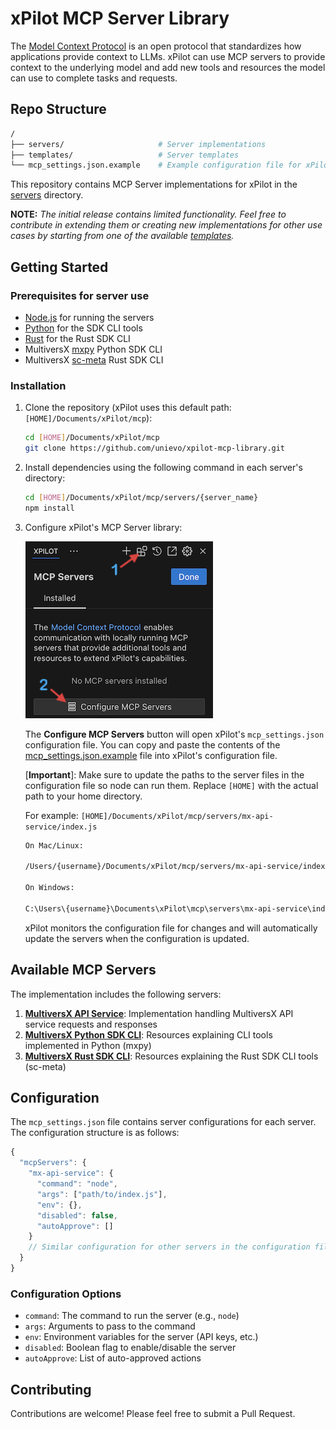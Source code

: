 # xPilot MCP Server Library

The [Model Context Protocol](https://modelcontextprotocol.io) is an open protocol that standardizes how applications provide context to LLMs. xPilot can use MCP servers to provide context to the underlying model and add new tools and resources the model can use to complete tasks and requests.

## Repo Structure

```bash
/
├── servers/                     # Server implementations
├── templates/                   # Server templates
└── mcp_settings.json.example    # Example configuration file for xPilot
```

This repository contains MCP Server implementations for xPilot in the [servers](/servers) directory.

**NOTE:** *The initial release contains limited functionality. Feel free to contribute in extending them or creating new implementations for other use cases by starting from one of the available [templates](/templates).*

## Getting Started

### Prerequisites for server use

- [Node.js](https://nodejs.org/en/download/) for running the servers
- [Python](https://www.python.org/downloads/) for the SDK CLI tools
- [Rust](https://docs.multiversx.com/sdk-and-tools/troubleshooting/rust-setup) for the Rust SDK CLI
- MultiversX [mxpy](https://docs.multiversx.com/sdk-and-tools/sdk-py/installing-mxpy/) Python SDK CLI
- MultiversX [sc-meta](https://docs.multiversx.com/developers/meta/sc-meta/) Rust SDK CLI

### Installation

1. Clone the repository (xPilot uses this default path: `[HOME]/Documents/xPilot/mcp`):

   ```bash
   cd [HOME]/Documents/xPilot/mcp
   git clone https://github.com/unievo/xpilot-mcp-library.git
   ```

2. Install dependencies using the following command in each server's directory:

   ```bash
   cd [HOME]/Documents/xPilot/mcp/servers/{server_name}
   npm install
   ```

3. Configure xPilot's MCP Server library:

   ![mcp_settings](/docs/img/configure_mcp_servers.png)

   The **Configure MCP Servers** button will open xPilot's `mcp_settings.json` configuration file. You can copy and paste the contents of the [mcp_settings.json.example](mcp_settings.json.example) file into xPilot's configuration file.

   [**Important**]: Make sure to update the paths to the server files in the configuration file so node can run them.
   Replace `[HOME]` with the actual path to your home directory.

   For example: `[HOME]/Documents/xPilot/mcp/servers/mx-api-service/index.js`

   ```bash
   On Mac/Linux:
   
   /Users/{username}/Documents/xPilot/mcp/servers/mx-api-service/index.js

   On Windows:
   
   C:\Users\{username}\Documents\xPilot\mcp\servers\mx-api-service\index.js
   ```

   xPilot monitors the configuration file for changes and will automatically update the servers when the configuration is updated.

## Available MCP Servers

The implementation includes the following servers:

1. **[MultiversX API Service](/servers/mx-api-service)**: Implementation handling MultiversX API service requests and responses
2. **[MultiversX Python SDK CLI](/servers/mx-sdk-py-cli)**: Resources explaining CLI tools implemented in Python (mxpy)
3. **[MultiversX Rust SDK CLI](/servers/mx-sdk-rs)**: Resources explaining the Rust SDK CLI tools (sc-meta)

## Configuration

The `mcp_settings.json` file contains server configurations for each server. The configuration structure is as follows:

```js
{
  "mcpServers": {
    "mx-api-service": {
      "command": "node",
      "args": ["path/to/index.js"],
      "env": {},
      "disabled": false,
      "autoApprove": []
    }
    // Similar configuration for other servers in the configuration file
  }
}
```

### Configuration Options

- `command`: The command to run the server (e.g., `node`)
- `args`: Arguments to pass to the command
- `env`: Environment variables for the server (API keys, etc.)
- `disabled`: Boolean flag to enable/disable the server
- `autoApprove`: List of auto-approved actions

## Contributing

Contributions are welcome! Please feel free to submit a Pull Request.
